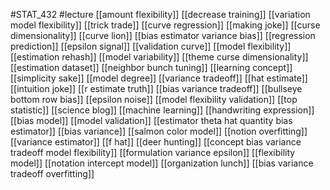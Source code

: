 #STAT_432
#lecture
[[amount flexibility]]
[[decrease training]]
[[variation model flexibility]]
[[trick trade]]
[[curve regression]]
[[making joke]]
[[curse dimensionality]]
[[curve lion]]
[[bias estimator variance bias]]
[[regression prediction]]
[[epsilon signal]]
[[validation curve]]
[[model flexibility]]
[[estimation rehash]]
[[model variability]]
[[theme curse dimensionality]]
[[estimation dataset]]
[[neighbor bunch tuning]]
[[learning concept]]
[[simplicity sake]]
[[model degree]]
[[variance tradeoff]]
[[hat estimate]]
[[intuition joke]]
[[r estimate truth]]
[[bias variance tradeoff]]
[[bullseye bottom row bias]]
[[epsilon noise]]
[[model flexibility validation]]
[[top statistic]]
[[science blog]]
[[machine learning]]
[[handwriting expression]]
[[bias model]]
[[model validation]]
[[estimator theta hat quantity bias estimator]]
[[bias variance]]
[[salmon color model]]
[[notion overfitting]]
[[variance estimator]]
[[f hat]]
[[deer hunting]]
[[concept bias variance tradeoff model flexibility]]
[[formulation variance epsilon]]
[[flexibility model]]
[[notation intercept model]]
[[organization lunch]]
[[bias variance tradeoff overfitting]]
